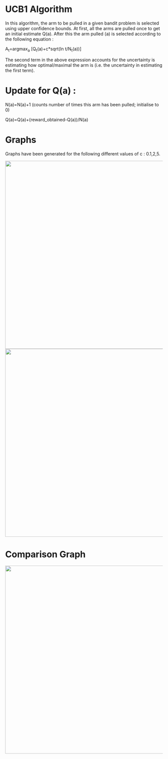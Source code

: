 # UCB1 Algorithm

In this algorithm, the arm to be pulled in a given bandit problem is selected using upper confidence bounds. 
At first, all the arms are pulled once to get an initial estimate Q(a). After this the arm pulled (a) is selected according to the following equation : 

A<sub>t</sub>=argmax<sub>a</sub> [Q<sub>t</sub>(a)+c*sqrt(ln t/N<sub>t</sub>(a))]

The second term in the above expression accounts for the uncertainty is estimating how optimal/maximal the arm is (i.e. the uncertainty in estimating the first term).

# Update for Q(a) : 

N(a)=N(a)+1 (counts number of times this arm has been pulled; initialise to 0)

Q(a)=Q(a)+(reward_obtained-Q(a))/N(a)

# Graphs

Graphs have been generated for the following different values of c : 0.1,2,5.

<img src="https://github.com/SahanaRamnath/MultiArmedBandit_RL/blob/master/UCB/ucb_reward.png" width=600>

<img src="https://github.com/SahanaRamnath/MultiArmedBandit_RL/blob/master/UCB/ucb_opt.png" width=600>

# Comparison Graph

<img src="https://github.com/SahanaRamnath/MultiArmedBandit_RL/blob/master/UCB/ucb_compare.png" width=600>
